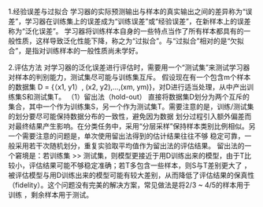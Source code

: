 1.经验误差与过拟合
    学习器的实际预测输出与样本的真实输出之间的差异称为“误差”，学习器在训练集上的误差成为“训练误差”或“经验误差”，在新样本上的误差称为“泛化误差”。
    学习器将训练样本自身的一些特点当作了所有样本都具有的一般性质，这样导致泛化性能下降，称之为“过拟合”。与“过拟合”相对的是“欠拟合”，是指对训练样本的一般性质尚未学好。
    
2.评估方法
    对学习器的泛化误差进行评估时，需要用一个“测试集”来测试学习器对样本的判别能力，测试集尽可能与训练集互斥。
    假设现在有一个包含m个样本的数据集 D = {（x1, y1）, (x2, y2),...,(xm, ym)}，对D进行适当处理，从中产出训练集S和测试集T。
    （1）留出法（hold-out）
    直接将数据集D划分为两个互斥的集合，其中一个作为训练集S，另一个作为测试集T。需要注意的是，训练/测试集的划分要尽可能保持数据分布的一致性，避免因为数据
划分过程引入额外偏差而对最终结果产生影响。在分类任务中，采用“分层采样”保持样本类别比例相似。另一个需要注意的问题是，单次使用留出法得到的估计结果往往不够
稳定可靠，一般采用若干次随机划分，重复实验取平均值作为留出法的评估结果。
    留出法的一个窘境是：若训练集 >> 测试集，则模型更接近于用D训练出来的模型，由于T比较小，评估结果可能不够稳定准确；若T多包含一些样本，则S与T差别更大了
，被评估模型与用D训练出来的模型可能有较大差别，从而降低了评估结果的保真性（fidelity）。这个问题没有完美的解决方案，常见做法是将2/3 ~ 4/5的样本用于训练
，剩余样本用于测试。
